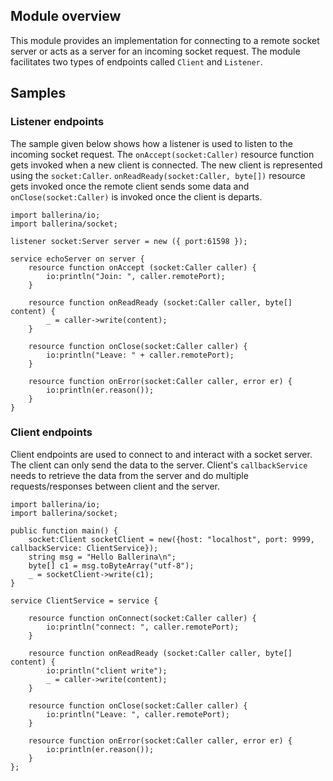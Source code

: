 ## Module overview
This module provides an implementation for connecting to a remote socket server or acts as a server for an incoming socket request. The module facilitates two types of endpoints called `Client` and `Listener`.
## Samples
### Listener endpoints
The sample given below shows how a listener is used to listen to the incoming socket request. The `onAccept(socket:Caller)` resource function gets invoked when a new client is connected. The new client is represented using the `socket:Caller`.
`onReadReady(socket:Caller, byte[])` resource gets invoked once the remote client sends some data and `onClose(socket:Caller)` is invoked once the client is departs. 
```ballerina
import ballerina/io;
import ballerina/socket;

listener socket:Server server = new ({ port:61598 });

service echoServer on server {
    resource function onAccept (socket:Caller caller) {
        io:println("Join: ", caller.remotePort);
    }

    resource function onReadReady (socket:Caller caller, byte[] content) {
        _ = caller->write(content);
    }

    resource function onClose(socket:Caller caller) {
        io:println("Leave: " + caller.remotePort);
    }

    resource function onError(socket:Caller caller, error er) {
        io:println(er.reason());
    }
}
```
### Client endpoints
Client endpoints are used to connect to and interact with a socket server. The client can only send the data to the server. Client's `callbackService` needs to retrieve the data from the server and do multiple requests/responses between client and the server.
```ballerina
import ballerina/io;
import ballerina/socket;

public function main() {
    socket:Client socketClient = new({host: "localhost", port: 9999, callbackService: ClientService});
    string msg = "Hello Ballerina\n";
    byte[] c1 = msg.toByteArray("utf-8");
    _ = socketClient->write(c1);
}

service ClientService = service {

    resource function onConnect(socket:Caller caller) {
        io:println("connect: ", caller.remotePort);
    }
    
    resource function onReadReady (socket:Caller caller, byte[] content) {
        io:println("client write");	
        _ = caller->write(content);		
    }
    
    resource function onClose(socket:Caller caller) {
        io:println("Leave: ", caller.remotePort);
    }
    
    resource function onError(socket:Caller caller, error er) {
        io:println(er.reason());
    }
};
```
